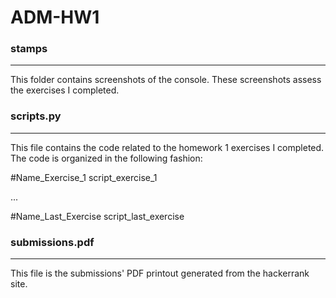 # ADM-HW1

### stamps
------

This folder contains screenshots of the console. These screenshots assess the exercises I completed.

### scripts.py
------

This file contains the code related to the homework 1 exercises I completed. The code is organized in the following fashion:

#Name_Exercise_1
script_exercise_1

...

#Name_Last_Exercise
script_last_exercise

### submissions.pdf
------

This file is the submissions' PDF printout generated from the hackerrank site.
